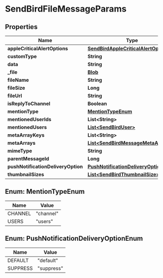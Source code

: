 

# SendBirdFileMessageParams


## Properties

| Name | Type | Description | Notes |
|------------ | ------------- | ------------- | -------------|
|**appleCriticalAlertOptions** | [**SendBirdAppleCriticalAlertOptions**](SendBirdAppleCriticalAlertOptions.md) |  |  [optional] |
|**customType** | **String** |  |  [optional] |
|**data** | **String** |  |  [optional] |
|**_file** | [**Blob**](Blob.md) |  |  [optional] |
|**fileName** | **String** |  |  [optional] |
|**fileSize** | **Long** |  |  [optional] |
|**fileUrl** | **String** |  |  [optional] |
|**isReplyToChannel** | **Boolean** |  |  [optional] |
|**mentionType** | [**MentionTypeEnum**](#MentionTypeEnum) |  |  [optional] |
|**mentionedUserIds** | **List&lt;String&gt;** |  |  [optional] |
|**mentionedUsers** | [**List&lt;SendBirdUser&gt;**](SendBirdUser.md) |  |  [optional] |
|**metaArrayKeys** | **List&lt;String&gt;** |  |  [optional] |
|**metaArrays** | [**List&lt;SendBirdMessageMetaArray&gt;**](SendBirdMessageMetaArray.md) |  |  [optional] |
|**mimeType** | **String** |  |  [optional] |
|**parentMessageId** | **Long** |  |  [optional] |
|**pushNotificationDeliveryOption** | [**PushNotificationDeliveryOptionEnum**](#PushNotificationDeliveryOptionEnum) |  |  [optional] |
|**thumbnailSizes** | [**List&lt;SendBirdThumbnailSize&gt;**](SendBirdThumbnailSize.md) |  |  [optional] |



## Enum: MentionTypeEnum

| Name | Value |
|---- | -----|
| CHANNEL | &quot;channel&quot; |
| USERS | &quot;users&quot; |



## Enum: PushNotificationDeliveryOptionEnum

| Name | Value |
|---- | -----|
| DEFAULT | &quot;default&quot; |
| SUPPRESS | &quot;suppress&quot; |



